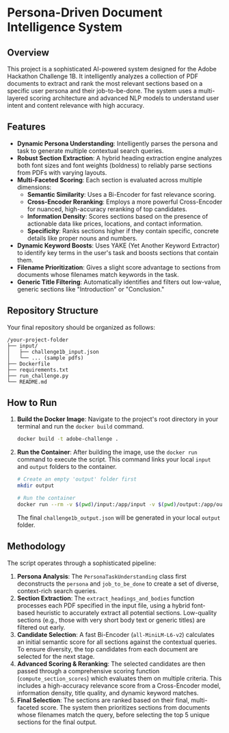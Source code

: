 # Persona-Driven Document Intelligence System

## Overview

This project is a sophisticated AI-powered system designed for the Adobe Hackathon Challenge 1B. It intelligently analyzes a collection of PDF documents to extract and rank the most relevant sections based on a specific user persona and their job-to-be-done. The system uses a multi-layered scoring architecture and advanced NLP models to understand user intent and content relevance with high accuracy.

## Features

* **Dynamic Persona Understanding**: Intelligently parses the persona and task to generate multiple contextual search queries.
* **Robust Section Extraction**: A hybrid heading extraction engine analyzes both font sizes and font weights (boldness) to reliably parse sections from PDFs with varying layouts.
* **Multi-Faceted Scoring**: Each section is evaluated across multiple dimensions:
    * **Semantic Similarity**: Uses a Bi-Encoder for fast relevance scoring.
    * **Cross-Encoder Reranking**: Employs a more powerful Cross-Encoder for nuanced, high-accuracy reranking of top candidates.
    * **Information Density**: Scores sections based on the presence of actionable data like prices, locations, and contact information.
    * **Specificity**: Ranks sections higher if they contain specific, concrete details like proper nouns and numbers.
* **Dynamic Keyword Boosts**: Uses YAKE (Yet Another Keyword Extractor) to identify key terms in the user's task and boosts sections that contain them.
* **Filename Prioritization**: Gives a slight score advantage to sections from documents whose filenames match keywords in the task.
* **Generic Title Filtering**: Automatically identifies and filters out low-value, generic sections like "Introduction" or "Conclusion."

## Repository Structure

Your final repository should be organized as follows:

```
/your-project-folder
├── input/
│   ├── challenge1b_input.json
│   └── ... (sample pdfs)
├── Dockerfile
├── requirements.txt
├── run_challenge.py
└── README.md
```

## How to Run

1.  **Build the Docker Image**: Navigate to the project's root directory in your terminal and run the `docker build` command.
    ```bash
    docker build -t adobe-challenge .
    ```

2.  **Run the Container**: After building the image, use the `docker run` command to execute the script. This command links your local `input` and `output` folders to the container.

    ```bash
    # Create an empty 'output' folder first
    mkdir output

    # Run the container
    docker run --rm -v $(pwd)/input:/app/input -v $(pwd)/output:/app/output adobe-challenge
    ```
    The final `challenge1b_output.json` will be generated in your local `output` folder.

## Methodology

The script operates through a sophisticated pipeline:

1.  **Persona Analysis**: The `PersonaTaskUnderstanding` class first deconstructs the `persona` and `job_to_be_done` to create a set of diverse, context-rich search queries.
2.  **Section Extraction**: The `extract_headings_and_bodies` function processes each PDF specified in the input file, using a hybrid font-based heuristic to accurately extract all potential sections. Low-quality sections (e.g., those with very short body text or generic titles) are filtered out early.
3.  **Candidate Selection**: A fast Bi-Encoder (`all-MiniLM-L6-v2`) calculates an initial semantic score for all sections against the contextual queries. To ensure diversity, the top candidates from each document are selected for the next stage.
4.  **Advanced Scoring & Reranking**: The selected candidates are then passed through a comprehensive scoring function (`compute_section_scores`) which evaluates them on multiple criteria. This includes a high-accuracy relevance score from a Cross-Encoder model, information density, title quality, and dynamic keyword matches.
5.  **Final Selection**: The sections are ranked based on their final, multi-faceted score. The system then prioritizes sections from documents whose filenames match the query, before selecting the top 5 unique sections for the final output.
